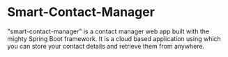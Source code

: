 # Smart-Contact-Manager
"smart-contact-manager" is a contact manager web app built with the mighty Spring Boot framework. It is a cloud based application using which you can store your contact details and retrieve them from anywhere. 
